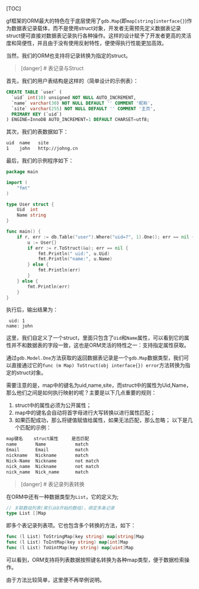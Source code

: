 
[TOC]

gf框架的ORM最大的特色在于底层使用了```gdb.Map```(即```map[string]interface{}```)作为数据表记录载体，而不是使用struct对象，开发者无需预先定义数据表记录struct便可直接对数据表记录执行各种操作。这样的设计赋予了开发者更高的灵活度和简便性，并且由于没有使用反射特性，便使得执行性能更加高效。

当然，我们的ORM也支持将记录转换为指定的struct。



>[danger] # 表记录与Struct

首先，我们的用户表结构是这样的（简单设计的示例表）：
```sql
CREATE TABLE `user` (
  `uid` int(10) unsigned NOT NULL AUTO_INCREMENT,
  `name` varchar(30) NOT NULL DEFAULT '' COMMENT '昵称',
  `site` varchar(255) NOT NULL DEFAULT '' COMMENT '主页',
  PRIMARY KEY (`uid`)
) ENGINE=InnoDB AUTO_INCREMENT=1 DEFAULT CHARSET=utf8;
```
其次，我们的表数据如下：
```html
uid  name   site
1    john   http://johng.cn
```
最后，我们的示例程序如下：

```go
package main

import (
    "fmt"
)

type User struct {
    Uid  int
    Name string
}

func main() {
    if r, err := db.Table("user").Where("uid=?", 1).One(); err == nil {
        u := User{}
        if err := r.ToStruct(&u); err == nil {
            fmt.Println(" uid:", u.Uid)
            fmt.Println("name:", u.Name)
        } else {
            fmt.Println(err)
        }
    } else {
        fmt.Println(err)
    }
}
```
执行后，输出结果为：
```shell
 uid: 1
name: john
```
这里，我们自定义了一个struct，里面只包含了```Uid```和```Name```属性，可以看到它的属性并不和数据表的字段一致，这也是ORM灵活的特性之一：支持指定属性获取。

通过```gdb.Model.One```方法获取的返回数据表记录是一个```gdb.Map```数据类型，我们可以直接通过它的```func (m Map) ToStruct(obj interface{}) error```方法转换为指定的struct对象。

需要注意的是，map中的键名为uid,name,site，而struct中的属性为Uid,Name，那么他们之间是如何执行映射的呢？主要是以下几点重要的规则：
1. struct中的属性必须为公开属性；
2. map中的键名会自动将首字母进行大写转换以进行属性匹配；
3. 如果匹配成功，那么将键值赋值给属性，如果无法匹配，那么忽略；
以下是几个匹配的示例：
```html
map键名    struct属性     是否匹配
name       Name           match
Email      Email          match
nickname   Nickname       match
Nick-Name  Nickname       not match
nick_name  Nickname       not match
nick_name  Nick_name      match
```

>[danger] # 表记录列表转换

在ORM中还有一种数据类型为```List```，它的定义为;
```go
// 关联数组列表(索引从0开始的数组)，绑定多条记录
type List []Map
```

即多个表记录列表项。它也包含多个转换的方法，如下：
```go
func (l List) ToStringMap(key string) map[string]Map 
func (l List) ToIntMap(key string) map[int]Map 
func (l List) ToUintMap(key string) map[uint]Map 
```

可以看到，ORM支持将列表数据按照键名转换为各种map类型，便于数据检索操作。

由于方法比较简单，这里便不再举例说明。



